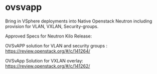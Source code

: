 ovsvapp
=======

Bring in VSphere deployments into Native Openstack Neutron including provision for VLAN, VXLAN, Security-groups.

Approved Specs for Neutron Kilo Release:

OVSvAPP solution for VLAN and security groups : https://review.openstack.org/#/c/141264/

OVSvApp Solution for VXLAN overlay: https://review.openstack.org/#/c/141262/

